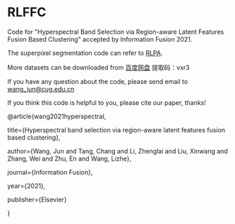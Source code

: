 # RLFFC
Code for "Hyperspectral Band Selection via Region-aware Latent Features Fusion Based Clustering" accepted by Information Fusion 2021.

The superpixel segmentation code can refer to <a href=https://github.com/junjun-jiang/RLPA>RLPA</a>.

More datasets can be downloaded from <a href=https://pan.baidu.com/s/1895rzjvGRcr6JZLNCsDkGA>百度网盘</a>
提取码：vxr3

If you have any question about the code, please send email to wang_jun@cug.edu.cn

If you think this code is helpful to you, please cite our paper, thanks!

@article{wang2021hyperspectral,

  title={Hyperspectral band selection via region-aware latent features fusion based clustering},
  
  author={Wang, Jun and Tang, Chang and Li, Zhenglai and Liu, Xinwang and Zhang, Wei and Zhu, En and Wang, Lizhe},
  
  journal={Information Fusion},
  
  year={2021},
  
  publisher={Elsevier}
  
}
